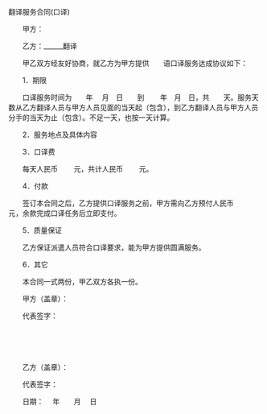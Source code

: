 



翻译服务合同(口译)



 

　　甲方： 

　　乙方：______翻译

　　甲乙双方经友好协商，就乙方为甲方提供　　语口译服务达成协议如下：

　　1．期限

　　口译服务时间为　　年　 月　日　　到　　 年　月　日，共　　天。服务天数从乙方翻译人员与甲方人员见面的当天起（包含），到乙方翻译人员与甲方人员分手的当天为止（包含）。不足一天，也按一天计算。

　　2．服务地点及具体内容

　　3．口译费

　　每天人民币　　 元，共计人民币　　 元。

　　4．付款

　　签订本合同之后，乙方提供口译服务之前，甲方需向乙方预付人民币　　　元，余款完成口译任务后立即支付。

　　5．质量保证

　　乙方保证派遣人员符合口译要求，能为甲方提供圆满服务。

　　6．其它

　　本合同一式两份，甲乙双方各执一份。　　

　　甲方（盖章）：

　　代表签字：

　　

　　


 
　　乙方（盖章）：
 
　　代表签字：　　
 
　　日期：　 年　　月　 日
 
　　



　　
